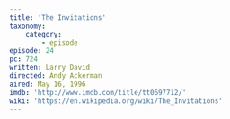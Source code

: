 ```yaml
---
title: 'The Invitations'
taxonomy:
    category:
        - episode
episode: 24
pc: 724
written: Larry David
directed: Andy Ackerman
aired: May 16, 1996
imdb: 'http://www.imdb.com/title/tt0697712/'
wiki: 'https://en.wikipedia.org/wiki/The_Invitations'
---
```

